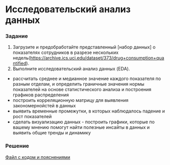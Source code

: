 # Исследовательский анализ данных

### Задание
1. Загрузите и предобработайте представленный [набор данных] о показателях сотрудников в разрезе нескольких недель(https://archive.ics.uci.edu/dataset/373/drug+consumption+quantified).
2. Выполните исследовательский анализ данных (EDA).
- рассчитать среднее и медианное значение каждого показателя по разным отделам, и определить граничные значения нормы показателей на основе статистического анализа и построения графиков распределения
- построить корреляционную матрицу для выявления закономернойстей в данных
- выявить временные промежутки, в которых наблюдалось падение и рост показателей
- сделать визуализацию данных - построить графики, которые по вашему мнению помогут найти полезные инсайты в данных и выявить общие тренды и динамику

### Решение
[Файл с кодом и пояснениями](/Projects/10_Test_tasks/Task_5/Solution.ipynb)

